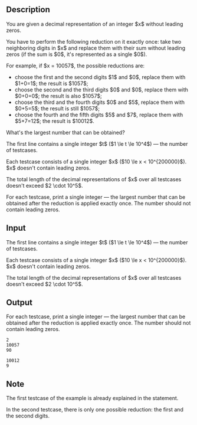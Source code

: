 ## Description

<div><p>You are given a decimal representation of an integer $x$ without leading zeros.</p><p>You have to perform the following reduction on it <span class="tex-font-style-bf">exactly once</span>: take two neighboring digits in $x$ and replace them with their sum without leading zeros (if the sum is $0$, it's represented as a single $0$).</p><p>For example, if $x = 10057$, the possible reductions are: </p><ul> <li> choose the first and the second digits $1$ and $0$, replace them with $1+0=1$; the result is $1057$; </li><li> choose the second and the third digits $0$ and $0$, replace them with $0+0=0$; the result is also $1057$; </li><li> choose the third and the fourth digits $0$ and $5$, replace them with $0+5=5$; the result is still $1057$; </li><li> choose the fourth and the fifth digits $5$ and $7$, replace them with $5+7=12$; the result is $10012$. </li></ul><p>What's the largest number that can be obtained?</p></div><div class="input-specification"><p>The first line contains a single integer $t$ ($1 \le t \le 10^4$)&nbsp;— the number of testcases.</p><p>Each testcase consists of a single integer $x$ ($10 \le x &lt; 10^{200000}$). $x$ doesn't contain leading zeros.</p><p>The total length of the decimal representations of $x$ over all testcases doesn't exceed $2 \cdot 10^5$.</p></div><div class="output-specification"><p>For each testcase, print a single integer&nbsp;— the largest number that can be obtained after the reduction is applied exactly once. The number should not contain leading zeros.</p></div>

## Input

<p>The first line contains a single integer $t$ ($1 \le t \le 10^4$)&nbsp;— the number of testcases.</p><p>Each testcase consists of a single integer $x$ ($10 \le x &lt; 10^{200000}$). $x$ doesn't contain leading zeros.</p><p>The total length of the decimal representations of $x$ over all testcases doesn't exceed $2 \cdot 10^5$.</p>

## Output

<p>For each testcase, print a single integer&nbsp;— the largest number that can be obtained after the reduction is applied exactly once. The number should not contain leading zeros.</p>





```input1|2
2
10057
90
```




```output1
10012
9
```



## Note

<p>The first testcase of the example is already explained in the statement.</p><p>In the second testcase, there is only one possible reduction: the first and the second digits.</p>
